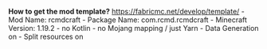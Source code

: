 **How to get the mod template?**
	https://fabricmc.net/develop/template/
	- Mod Name: rcmdcraft
	- Package Name: com.rcmd.rcmdcraft
	- Minecraft Version: 1.19.2
	- no Kotlin
	- no Mojang mapping / just Yarn
	- Data Generation on
	- Split resources on